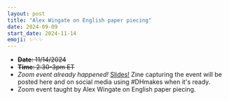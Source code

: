 ```yaml
---
layout: post
title: "Alex Wingate on English paper piecing"
date: 2024-09-09
start_date: 2024-11-14
emoji: ✨🪡✨
---
```


* ~~**Date**: 11/14/2024~~
* ~~**Time**: 2:30-3pm ET~~
* *Zoom event already happened!* [Slides!](https://github.com/amandavisconti/DHMakesMethodz/blob/main/assets/Wingate%20DHMakes%20Methodz%20Talk%20November%202024.pptx) Zine capturing the event will be posted here and on social media using #DHmakes when it's ready.
* Zoom event taught by Alex Wingate on English paper piecing.
